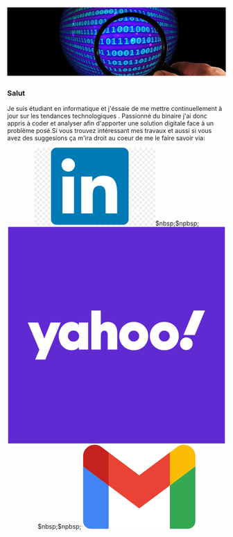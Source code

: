 # ![bahmine](https://github.com/bahmine/bahmine/blob/main/code.jpg)

### Salut
Je suis étudiant en informatique et j'éssaie de me mettre  continuellement à jour sur les tendances technologiques . Passionné du binaire j'ai donc appris à coder et analyser afin d'apporter une solution digitale face à un problème posé.Si vous trouvez intéressant mes travaux et aussi si vous avez des suggesions ça m'ira droit au coeur de me le faire savoir via:
<p align="center">
  <a href="https://www.linkedin.com/in/bahmine/"><img src="https://github.com/bahmine/bahmine/blob/main/link.png"></a>$nbsp;$npbsp;
  <a href="mailto:bahmine96@yahoo.fr"><img src="https://github.com/bahmine/bahmine/blob/main/yahoo.png"></a>$nbsp;$npbsp;
  <a href="mailto:laamine11@gmail.com"><img src="https://github.com/bahmine/bahmine/blob/main/gmail.png"></a>
<p>
